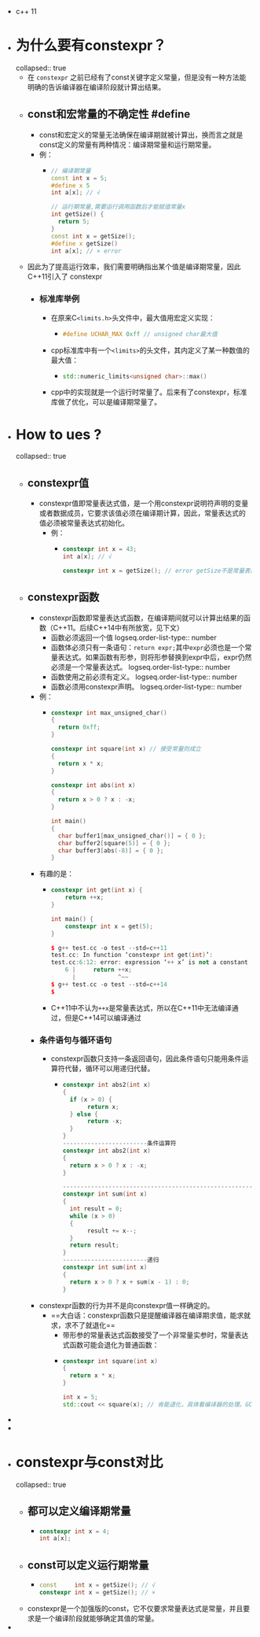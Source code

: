 - c++ 11
- # 为什么要有constexpr？
  collapsed:: true
	- 在 `constexpr` 之前已经有了const关键字定义常量，但是没有一种方法能明确的告诉编译器在编译阶段就计算出结果。
	- ## const和宏常量的不确定性 #define
		- const和宏定义的常量无法确保在编译期就被计算出，换而言之就是const定义的常量有两种情况：编译期常量和运行期常量。
		- 例：
			- ```cpp
			  // 编译期常量
			  const int x = 5;
			  #define x 5
			  int a[x]; // √
			  
			  // 运行期常量,需要运行调用函数后才能赋值常量x
			  int getSize() {
			    return 5;
			  }
			  const int x = getSize();
			  #define x getSize()
			  int a[x]; // × error
			  ```
	- 因此为了提高运行效率，我们需要明确指出某个值是编译期常量，因此C++11引入了 constexpr
		- ### 标准库举例
			- 在原来C`<limits.h>`头文件中，最大值用宏定义实现：
				- ```cpp
				  #define UCHAR_MAX 0xff // unsigned char最大值
				  ```
			- cpp标准库中有一个`<limits>`的头文件，其内定义了某一种数值的最大值：
				- ```cpp
				  std::numeric_limits<unsigned char>::max()
				  ```
			- cpp中的实现就是一个运行时常量了。后来有了constexpr，标准库做了优化，可以是编译期常量了。
- # How to ues ?
  collapsed:: true
	- ## constexpr值
		- constexpr值即常量表达式值，是一个用constexpr说明符声明的变量或者数据成员，它要求该值必须在编译期计算，因此，常量表达式的值必须被常量表达式初始化。
			- 例：
				- ```cpp
				  constexpr int x = 43;
				  int a[x]; // √
				  
				  constexpr int x = getSize(); // error getSize不是常量表达式
				  ```
	- ## constexpr函数
		- constexpr函数即常量表达式函数，在编译期间就可以计算出结果的函数（C++11。后续C++14中有所放宽，见下文）
			- 函数必须返回一个值
			  logseq.order-list-type:: number
			- 函数体必须只有一条语句：`return expr;`其中`expr`必须也是一个常量表达式。如果函数有形参，则将形参替换到expr中后，expr仍然必须是一个常量表达式。
			  logseq.order-list-type:: number
			- 函数使用之前必须有定义。
			  logseq.order-list-type:: number
			- 函数必须用constexpr声明。
			  logseq.order-list-type:: number
		- 例：
			- ```cpp
			  constexpr int max_unsigned_char()
			  {
			    return 0xff;
			  }
			  
			  constexpr int square(int x) // 接受常量则成立
			  {
			    return x * x;
			  }
			  
			  constexpr int abs(int x)
			  {
			    return x > 0 ? x : -x;
			  }
			  
			  int main()
			  {
			    char buffer1[max_unsigned_char()] = { 0 };
			    char buffer2[square(5)] = { 0 };
			    char buffer3[abs(-8)] = { 0 };
			  }
			  ```
		- 有趣的是：
			- ```cpp
			  constexpr int get(int x) {
			      return ++x;
			  }
			  
			  int main() {
			      constexpr int x = get(5);
			  }
			  
			  $ g++ test.cc -o test --std=c++11
			  test.cc: In function ‘constexpr int get(int)’:
			  test.cc:6:12: error: expression ‘++ x’ is not a constant expression
			      6 |     return ++x;
			        |            ^~~
			  $ g++ test.cc -o test --std=c++14
			  $ 
			  ```
			- C++11中不认为`++x`是常量表达式，所以在C++11中无法编译通过，但是C++14可以编译通过
		- ### 条件语句与循环语句
			- constexpr函数只支持一条返回语句，因此条件语句只能用条件运算符代替，循环可以用递归代替。
				- ```cpp
				  constexpr int abs2(int x)
				  {
				    if (x > 0) {
				         return x;
				    } else {
				         return -x;
				    }
				  }
				  ------------------------条件运算符
				  constexpr int abs2(int x)
				  {
				    return x > 0 ? x : -x;
				  }
				  
				  ------------------------------------------------------
				  constexpr int sum(int x)
				  {
				    int result = 0;
				    while (x > 0)
				    {
				         result += x--;
				    }
				    return result;
				  }
				  ------------------------递归
				  constexpr int sum(int x)
				  {
				    return x > 0 ? x + sum(x - 1) : 0;
				  }
				  ```
		- constexpr函数的行为并不是向constexpr值一样确定的。
			- ==大白话：constexpr函数只是提醒编译器在编译期求值，能求就求，求不了就退化==
				- 带形参的常量表达式函数接受了一个非常量实参时，常量表达式函数可能会退化为普通函数：
				- ```cpp
				  constexpr int square(int x)
				  {
				    return x * x;
				  }
				  
				  int x = 5;
				  std::cout << square(x); // 肯能退化，具体看编译器的处理。GCC这里不会退化
				  ```
-
-
- # constexpr与const对比
  collapsed:: true
	- ## 都可以定义编译期常量
		- ```cpp
		  constexpr int x = 4;
		  int a[x];
		  ```
	- ## const可以定义运行期常量
		- ```cpp
		  const     int x = getSize(); // √
		  constexpr int x = getSize(); // ×
		  ```
	- constexpr是一个加强版的const，它不仅要求常量表达式是常量，并且要求是一个编译阶段就能够确定其值的常量。
-